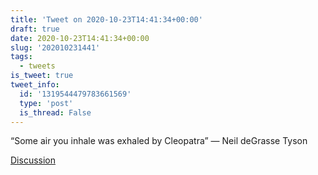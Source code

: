 ```yaml
---
title: 'Tweet on 2020-10-23T14:41:34+00:00'
draft: true
date: 2020-10-23T14:41:34+00:00
slug: '202010231441'
tags:
  - tweets
is_tweet: true
tweet_info:
  id: '1319544479783661569'
  type: 'post'
  is_thread: False
---
```




“Some air you inhale was exhaled by Cleopatra” — Neil deGrasse Tyson

[Discussion](https://x.com/sytelus/status/1319544479783661569)
